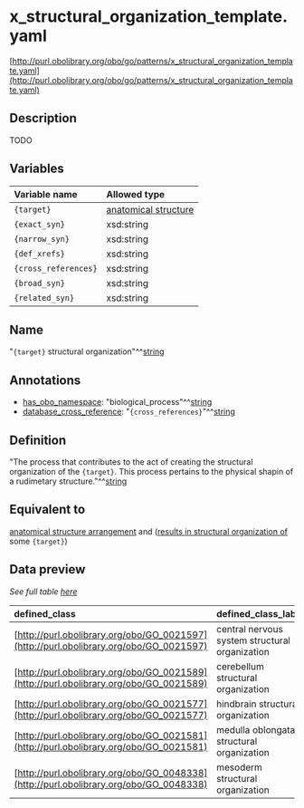 # x_structural_organization_template.yaml

[http://purl.obolibrary.org/obo/go/patterns/x_structural_organization_template.yaml](http://purl.obolibrary.org/obo/go/patterns/x_structural_organization_template.yaml)

## Description

TODO




## Variables

| Variable name | Allowed type |
|:--------------|:-------------|
| `{target}` | [anatomical structure](http://purl.obolibrary.org/obo/UBERON_0000061) |
| `{exact_syn}` | xsd:string |
| `{narrow_syn}` | xsd:string |
| `{def_xrefs}` | xsd:string |
| `{cross_references}` | xsd:string |
| `{broad_syn}` | xsd:string |
| `{related_syn}` | xsd:string |

## Name

"`{target}` structural organization"^^[string](http://www.w3.org/2001/XMLSchema#string)

## Annotations

- [has_obo_namespace](http://www.geneontology.org/formats/oboInOwl#hasOBONamespace): "biological_process"^^[string](http://www.w3.org/2001/XMLSchema#string)
- [database_cross_reference](http://www.geneontology.org/formats/oboInOwl#hasDbXref): "`{cross_references}`"^^[string](http://www.w3.org/2001/XMLSchema#string)

## Definition

"The process that contributes to the act of creating the structural organization of the `{target}`. This process pertains to the physical shapin of a rudimetary structure."^^[string](http://www.w3.org/2001/XMLSchema#string)

## Equivalent to

[anatomical structure arrangement](http://purl.obolibrary.org/obo/GO_0048532)  and ([results in structural organization of](http://purl.obolibrary.org/obo/RO_0002355) some `{target}`)







## Data preview

*See full table [here](https://github.com/geneontology/go-ontology/tree/master/src/design_patterns/x_structural_organization.tsv)*

| defined_class | defined_class_label | target | target_label |
|:--|:--|:--|:--|
| [http://purl.obolibrary.org/obo/GO_0021597](http://purl.obolibrary.org/obo/GO_0021597) | central nervous system structural organization | [http://purl.obolibrary.org/obo/UBERON_0001017](http://purl.obolibrary.org/obo/UBERON_0001017) | central nervous system |
| [http://purl.obolibrary.org/obo/GO_0021589](http://purl.obolibrary.org/obo/GO_0021589) | cerebellum structural organization | [http://purl.obolibrary.org/obo/UBERON_0002037](http://purl.obolibrary.org/obo/UBERON_0002037) | cerebellum |
| [http://purl.obolibrary.org/obo/GO_0021577](http://purl.obolibrary.org/obo/GO_0021577) | hindbrain structural organization | [http://purl.obolibrary.org/obo/UBERON_0002028](http://purl.obolibrary.org/obo/UBERON_0002028) | hindbrain |
| [http://purl.obolibrary.org/obo/GO_0021581](http://purl.obolibrary.org/obo/GO_0021581) | medulla oblongata structural organization | [http://purl.obolibrary.org/obo/UBERON_0001896](http://purl.obolibrary.org/obo/UBERON_0001896) | medulla oblongata |
| [http://purl.obolibrary.org/obo/GO_0048338](http://purl.obolibrary.org/obo/GO_0048338) | mesoderm structural organization | [http://purl.obolibrary.org/obo/UBERON_0000926](http://purl.obolibrary.org/obo/UBERON_0000926) | mesoderm |

